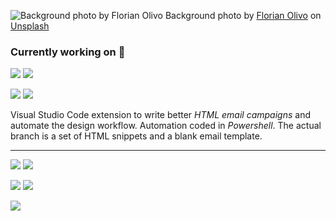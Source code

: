 ![Background photo by Florian Olivo
  ](sangafabrice.svg)
Background photo by [Florian Olivo](https://unsplash.com/@florianolv?utm_source=unsplash&utm_medium=referral&utm_content=creditCopyText) on [Unsplash](https://unsplash.com/s/photos/coding?utm_source=unsplash&utm_medium=referral&utm_content=creditCopyText)

### Currently working on 🔭

![](https://img.shields.io/badge/%F0%9F%93%A7-html--email-red) ![](https://img.shields.io/github/last-commit/sangafabrice/html-email/main)

![](https://img.shields.io/badge/%F0%9F%93%A7-html--email--auto-red) ![](https://img.shields.io/github/last-commit/sangafabrice/html-email-auto)

Visual Studio Code extension to write better *HTML email campaigns* and automate the design workflow. Automation coded in *Powershell*. The actual branch is a set of HTML snippets and a blank email template.

---

![](https://img.shields.io/badge/%F0%9F%92%BC-software--developer-orange) ![](https://img.shields.io/badge/%F0%9F%92%BC-system--administrator-blue)

[![](https://img.shields.io/badge/%F0%9F%8C%90-sangafabrice.blogspot.com-green)](https://sangafabrice.blogspot.com/) [![](https://img.shields.io/badge/%F0%9F%8C%90-linkedin.com-blue)](https://www.linkedin.com/in/sanga-fabrice/)

![](https://img.shields.io/twitter/follow/fabrice_sanga?style=social)
<!--
### Hi there 👋

**sangafabrice/sangafabrice** is a ✨ _special_ ✨ repository because its `README.md` (this file) appears on your GitHub profile.

Here are some ideas to get you started:

- 🔭 I’m currently working on ...
- 🌱 I’m currently learning ...
- 👯 I’m looking to collaborate on ...
- 🤔 I’m looking for help with ...
- 💬 Ask me about ...
- 📫 How to reach me: ...
- 😄 Pronouns: ...
- ⚡ Fun fact: ...
-->
